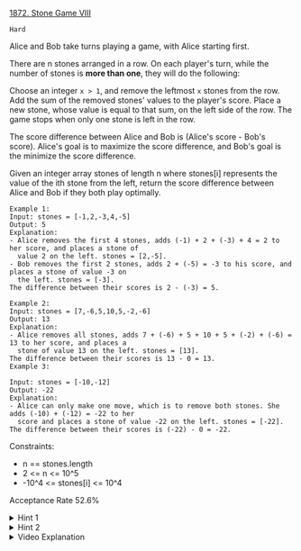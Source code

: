 [1872. Stone Game VIII](https://leetcode.com/problems/stone-game-viii/)

`Hard`

Alice and Bob take turns playing a game, with Alice starting first.

There are n stones arranged in a row. On each player's turn, while the number of stones is **more than one**, they will do the following:

Choose an integer `x > 1`, and remove the leftmost `x` stones from the row.
Add the sum of the removed stones' values to the player's score.
Place a new stone, whose value is equal to that sum, on the left side of the row.
The game stops when only one stone is left in the row.

The score difference between Alice and Bob is (Alice's score - Bob's score). Alice's goal is to maximize the score difference, and Bob's goal is the minimize the score difference.

Given an integer array stones of length n where stones[i] represents the value of the ith stone from the left, return the score difference between Alice and Bob if they both play optimally.

```
Example 1:
Input: stones = [-1,2,-3,4,-5]
Output: 5
Explanation:
- Alice removes the first 4 stones, adds (-1) + 2 + (-3) + 4 = 2 to her score, and places a stone of
  value 2 on the left. stones = [2,-5].
- Bob removes the first 2 stones, adds 2 + (-5) = -3 to his score, and places a stone of value -3 on
  the left. stones = [-3].
The difference between their scores is 2 - (-3) = 5.

Example 2:
Input: stones = [7,-6,5,10,5,-2,-6]
Output: 13
Explanation:
- Alice removes all stones, adds 7 + (-6) + 5 + 10 + 5 + (-2) + (-6) = 13 to her score, and places a
  stone of value 13 on the left. stones = [13].
The difference between their scores is 13 - 0 = 13.
Example 3:

Input: stones = [-10,-12]
Output: -22
Explanation:
- Alice can only make one move, which is to remove both stones. She adds (-10) + (-12) = -22 to her
  score and places a stone of value -22 on the left. stones = [-22].
The difference between their scores is (-22) - 0 = -22.
``` 

Constraints:

- n == stones.length
- 2 <= n <= 10^5
- -10^4 <= stones[i] <= 10^4

Acceptance Rate
52.6%

<details>
<summary>Hint 1</summary>

Let's note that the only thing that matters is how many stones were removed so we can maintain dp[numberOfRemovedStones]

</details>

<details>
<summary>Hint 2</summary>

dp[x] = max(sum of all elements up to y - dp[y]) for all y > x

</details>

<details>
<summary>Video Explanation</summary>

[HuifengGuan](https://www.youtube.com/watch?v=we2wgrjf4Sk&ab_channel=HuifengGuan)
</details>